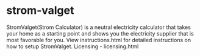 # strom-valget
StromValget(Strom Calculator) is a neutral electricity calculator that takes your home as a starting point and shows you the electricity supplier that is most favorable for you.
View instructions.html for detailed instructions on how to setup StromValget. 
Licensing - licensing.html
